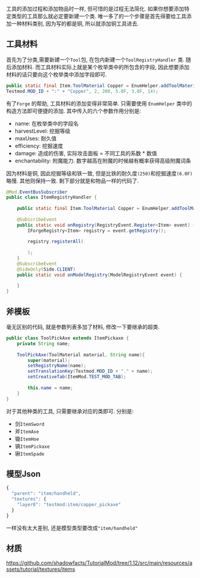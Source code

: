 工具的添加过程和添加物品时一样, 但可惜的是过程无法简化. 如果你想要添加特定类型的工具那么就必定要新建一个类. 唯一多了的一个步骤是首先得要给工具添加一种材料类别, 因为写的都是铜, 所以就添加铜工具进去. 

## 工具材料

首先为了分类,需要新建一个`Tool`包, 在包内新建一个`ToolRegistryHandler` 类. 随后添加材料.
而工具材料实际上就是某个枚举类中的所包含的字段, 因此想要添加材料的话只要向这个枚举类中添加字段即可.

```java
public static final Item.ToolMaterial Copper = EnumHelper.addToolMaterial(
Testmod.MOD_ID + ":" + "Copper", 2, 200, 5.0F, 3.0F, 14);
```
有了`Forge` 的帮助, 工具材料的添加变得非常简单.  只需要使用 `EnumHelper` 类中的构造方法即可便捷的添加. 其中传入的六个参数作用分别是:
- name: 在枚举类中的字段名
- harvestLevel: 挖掘等级
- maxUses: 耐久值
- efficiency: 挖掘速度
- damage: 造成的伤害, 实际攻击面板 = 不同工具的系数 * 数值
- enchantability: 附魔能力. 数字越高在附魔的时候越有概率获得高级附魔词条

因为材料是铜, 因此挖掘等级和铁一致, 但是比铁的耐久度`(250)`和挖掘速度`(6.0F)`略慢. 其他则保持一致.
剩下部分就是和物品一样的代码了.
```java
@Mod.EventBusSubscriber  
public class ItemRegistryHandler {  
  
    public static final Item.ToolMaterial Copper = EnumHelper.addToolMaterial(Testmod.MOD_ID + ":" + "Copper", 2, 200, 5.0F, 3.0F, 14);
  
    @SubscribeEvent  
    public static void onRegistry(RegistryEvent.Register<Item> event) {  
        IForgeRegistry<Item> registry = event.getRegistry();  
  
        registry.registerAll(  
                  
        );  
    }  
    @SubscribeEvent  
    @SideOnly(Side.CLIENT)  
    public static void onModelRegistry(ModelRegistryEvent event) {  
			
    }
}
```

## 斧模板
毫无区别的代码, 就是参数列表多加了材料, 修改一下要继承的超类.
```java
public class ToolPickAxe extends ItemPickaxe {  
    private String name;  
  
    ToolPickAxe(ToolMaterial material, String name){  
        super(material);  
        setRegistryName(name);  
        setTranslationKey(Testmod.MOD_ID + "." + name);  
        setCreativeTab(ItemMod.TEST_MOD_TAB);  
  
        this.name = name;  
    }
}
```
对于其他种类的工具, 只需要继承对应的类即可. 
分别是: 
- 剑`ItemSword`
- 斧`ItemAxe`
- 锄`ItemHoe`
- 镐`ItemPickaxe`
- 锹`ItemSpade`

## 模型Json
```js
{  
  "parent": "item/handheld",  
  "textures": {  
    "layer0": "testmod:item/copper_pickaxe"  
  }  
}

```
一样没有太大差别, 还是模型类型要改成`"item/handheld"` 

## 材质
https://github.com/shadowfacts/TutorialMod/tree/1.12/src/main/resources/assets/tutorial/textures/items


